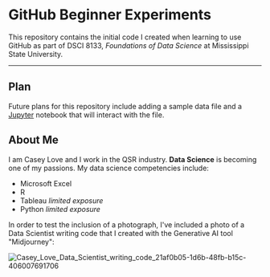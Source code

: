 # GitHub Beginner Experiments
This repository contains the initial code I created when learning to use GitHub as part of DSCI 8133, *Foundations of Data Science* at Mississippi State University.

---

## **Plan**
Future plans for this repository include adding a sample data file and a [Jupyter](https://jupyter.org/) notebook that will interact with the file.
## **About Me**
I am Casey Love and I work in the QSR industry.  **Data Science** is becoming one of my passions.
My data science competencies include:
- Microsoft Excel
- R
- Tableau *limited exposure*
- Python *limited exposure*

In order to test the inclusion of a photograph, I've included a photo of a Data Scientist writing code that I created with the Generative AI tool "Midjourney":

![Casey_Love_Data_Scientist_writing_code_21af0b05-1d6b-48fb-b15c-406007691706](https://github.com/user-attachments/assets/5d1ae740-58bc-4509-87b1-79efc9d68dd4)


  
